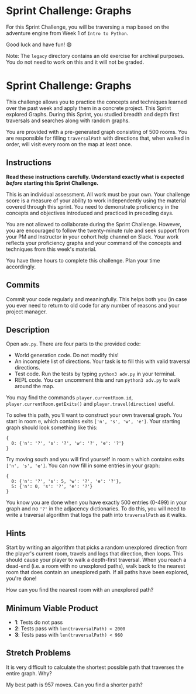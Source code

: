 # Sprint Challenge:  Graphs

For this Sprint Challenge, you will be traversing a map based on the adventure engine from Week 1 of `Intro to Python`.

Good luck and have fun! :smile:

Note: The `legacy` directory contains an old exercise for archival purposes. You do not need to work on this and it will not be graded.

# Sprint Challenge: Graphs

This challenge allows you to practice the concepts and techniques learned over the past week and apply them in a concrete project. This Sprint explored Graphs. During this Sprint, you studied breadth and depth first traversals and searches along with random graphs.

You are provided with a pre-generated graph consisting of 500 rooms. You are responsible for filling `traversalPath` with directions that, when walked in order, will visit every room on the map at least once.

## Instructions

**Read these instructions carefully. Understand exactly what is expected _before_ starting this Sprint Challenge.**

This is an individual assessment. All work must be your own. Your challenge score is a measure of your ability to work independently using the material covered through this sprint. You need to demonstrate proficiency in the concepts and objectives introduced and practiced in preceding days.

You are not allowed to collaborate during the Sprint Challenge. However, you are encouraged to follow the twenty-minute rule and seek support from your PM and Instructor in your cohort help channel on Slack. Your work reflects your proficiency graphs and your command of the concepts and techniques from this week's material.

You have three hours to complete this challenge. Plan your time accordingly.

## Commits

Commit your code regularly and meaningfully. This helps both you (in case you ever need to return to old code for any number of reasons and your project manager.

## Description

Open `adv.py`. There are four parts to the provided code:

* World generation code. Do not modify this!
* An incomplete list of directions. Your task is to fill this with valid traversal directions.
* Test code. Run the tests by typing `python3 adv.py` in your terminal.
* REPL code. You can uncomment this and run `python3 adv.py` to walk around the map.


You may find the commands `player.currentRoom.id`, `player.currentRoom.getExits()` and `player.travel(direction)` useful.

To solve this path, you'll want to construct your own traversal graph. You start in room `0`, which contains exits `['n', 's', 'w', 'e']`. Your starting graph should look something like this:

```
{
  0: {'n': '?', 's': '?', 'w': '?', 'e': '?'}
}
```

Try moving south and you will find yourself in room `5` which contains exits `['n', 's', 'e']`. You can now fill in some entries in your graph:

```
{
  0: {'n': '?', 's': 5, 'w': '?', 'e': '?'},
  5: {'n': 0, 's': '?', 'e': '?'}
}
```

You know you are done when you have exactly 500 entries (0-499) in your graph and no `'?'` in the adjacency dictionaries. To do this, you will need to write a traversal algorithm that logs the path into `traversalPath` as it walks.

## Hints

Start by writing an algorithm that picks a random unexplored direction from the player's current room, travels and logs that direction, then loops. This should cause your player to walk a depth-first traversal. When you reach a dead-end (i.e. a room with no unexplored paths), walk back to the nearest room that does contain an unexplored path. If all paths have been explored, you're done!

How can you find the nearest room with an unexplored path?

## Minimum Viable Product

* __1__: Tests do not pass
* __2__: Tests pass with `len(traversalPath) < 2000`
* __3__: Tests pass with `len(traversalPath) < 960`

## Stretch Problems

It is very difficult to calculate the shortest possible path that traverses the entire graph. Why?

My best path is 957 moves. Can you find a shorter path?
